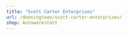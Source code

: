 ```yaml
---
title: "Scott Carter Enterprises"
url: /downingtown/scott-carter-enterprises/
shop: Autowerkstatt
---
```

